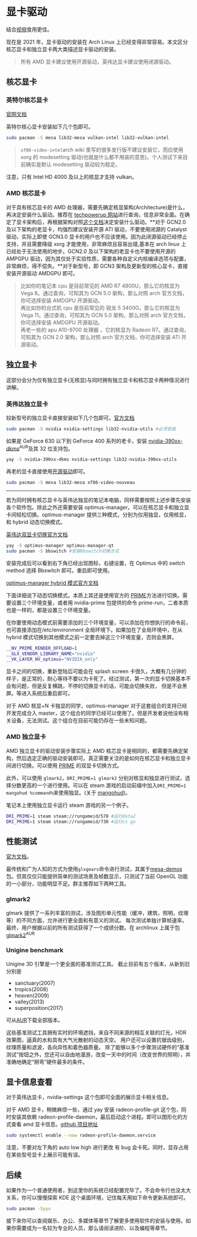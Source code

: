 # 显卡驱动

结合[视频](https://www.bilibili.com/video/BV1vK4y187Ww/)食用更佳。

现在是 2021 年，显卡驱动的安装在 Arch Linux 上已经变得非常容易。本文区分核芯显卡和独立显卡两大类描述显卡驱动的安装。

> 所有 AMD 显卡建议使用开源驱动，英伟达显卡建议使用闭源驱动。

## 核芯显卡

### 英特尔核芯显卡

[官网文档](https://wiki.archlinux.org/index.php/Intel_graphics)

英特尔核心显卡安装如下几个包即可。

```bash
sudo pacman -S mesa lib32-mesa vulkan-intel lib32-vulkan-intel
```

> `xf86-video-intel`arch wiki 里写的很多发行版不建议安装它，而应使用 xorg 的 modesetting 驱动(也就是什么都不用装的意思)。个人测试下来目前确实是默认 modesetting 驱动较为稳定。

注意，只有 Intel HD 4000 及以上的核显才支持 vulkan。

### AMD 核芯显卡

对于具有核芯显卡的 AMD 处理器，需要先确定核显架构(Architecture)是什么，再决定安装什么驱动。推荐在 [techpowerup 网站](https://www.techpowerup.com/)进行查询，信息非常全面。在确定了显卡架构后，再根据架构对照[这个文档](https://wiki.archlinux.org/index.php/Xorg#AMD)决定安装什么驱动。**对于 GCN2.0 及以下架构的老显卡，均强烈建议安装开源 ATI 驱动，不要使用闭源的 Catalyst 驱动，实际上即使 GCN3.0 显卡的用户也不应该使用。因为此闭源驱动已经停止支持，并且需要降级 xorg 才能使用，非常麻烦且容易出错,基本在 arch linux 上已经处于无法使用的地步。GCN2.0 及以下架构的老显卡也不要使用开源的 AMPGPU 驱动，因为其仅处于实验性质，需要各种自定义内核编译选项与配置，非常麻烦，得不偿失。**对于新型号，即 GCN3 架构及更新型的核心显卡，直接安装开源驱动 AMDGPU 即可。

> 比如你的笔记本 cpu 是目前常见的 AMD R7 4800U，那么它的核显为 Vega 8。通过查询，可知其为 GCN 5.0 架构，那么对照 arch 官方文档，你可选择安装 AMDGPU 开源驱动。  
> 再比如你的台式机 cpu 是目前常见的 锐龙 5 3400G，那么它的核显为 Vega 11。通过查询，可知其为 GCN 5.0 架构，那么对照 arch 官方文档，你可选择安装 AMDGPU 开源驱动。  
> 再老一些的 apu A10-9700 处理器 ，它的核显为 Radeon R7。通过查询，可知其为 GCN 2.0 架构，那么对照 arch 官方文档，你可选择安装 ATI 开源驱动。

## 独立显卡

这部分会分为仅有独立显卡(无核显)与同时拥有独立显卡和核芯显卡两种情况进行讲解。

### 英伟达独立显卡

较新型号的独立显卡直接安装如下几个包即可。[官方文档](https://wiki.archlinux.org/index.php/NVIDIA)

```bash
sudo pacman -S nvidia nvidia-settings lib32-nvidia-utils #必须安装
```

如果是 GeForce 630 以下到 GeForce 400 系列的老卡，安装 [nvidia-390xx-dkms](https://aur.archlinux.org/packages/nvidia-390xx-dkms/)<sup>AUR</sup>及其 32 位支持包。

```bash
yay -S nvidia-390xx-dkms nvidia-settings lib32-nvidia-390xx-utils
```

再老的显卡直接使用[开源驱动](https://wiki.archlinux.org/index.php/Nouveau)即可。

```bash
sudo pacman -S mesa lib32-mesa xf86-video-nouveau
```

---

若为同时拥有核芯显卡与英伟达独显的笔记本电脑，同样需要按照上述步骤先安装各个软件包。除此之外还需要安装 optimus-manager。可以在核芯显卡和独立显卡间轻松切换。optimus-manager 提供三种模式，分别为仅用独显，仅用核显，和 hybrid 动态切换模式。

[英伟达双显卡切换官方文档](https://wiki.archlinux.org/index.php/NVIDIA_Optimus)

```bash
yay -S optimus-manager optimus-manager-qt
sudo pacman -S bbswitch #安装bbswitch切换方式
```

安装完成后可以看到右下角已经出现图标，右键设置，在 Optimus 中的 switch method 选择 Bbswitch 即可。重启即可使用。

[optimus-manager hybrid 模式官方文档](https://github.com/Askannz/optimus-manager/wiki/Nvidia-GPU-offloading-for-%22hybrid%22-mode)

下面详细说下动态切换模式。本质上其还是使用官方的 [PRIME](https://wiki.archlinux.org/index.php/PRIME#PRIME_render_offload)方法进行切换。需要设置三个环境变量，或者用 nvidia-prime 包提供的命令 prime-run，二者本质也是一样的，都是设置三个环境变量。

在你要使用动态模式前需要添加的三个环境变量，可以添加在你想执行的命令前，也可直接添加在/etc/environment 全局环境下。如果加在了全局环境中，在从 hybrid 模式切换到其他模式之前一定要去掉这三个环境变量，否则会黑屏。

```bash
__NV_PRIME_RENDER_OFFLOAD=1
__GLX_VENDOR_LIBRARY_NAME="nvidia"
__VK_LAYER_NV_optimus="NVIDIA_only"
```

显卡之间的切换，重新登陆后可能会在 splash screen 卡很久，大概有几分钟的样子，是正常的，耐心等待不要以为卡死了。经过测试，第一次的显卡切换基本不会有问题，但是反复横跳，不停的切换显卡的话，可能会切换失败， 但是不会黑屏。等进入系统后重启即可。

对于 AMD 核显+N 卡独显的同学，optimus-manager 对于这套组合的支持已经开发完成合入 master，这个组合的同学已经可以使用了。但是开发者说他没有相关设备，无法测试。这个组合在目前可能仍存在一些未知问题。

### AMD 独立显卡

AMD 独立显卡的驱动安装步骤实际上 AMD 核芯显卡是相同的，都需要先确定架构，然后选定正确的驱动安装即可。真正需要关注的是如何在核芯显卡和独立显卡间进行切换。可以使用 [PRIME](https://wiki.archlinux.org/index.php/PRIME) 的双显卡切换方式。

此外，可以使用 `glmark2`，`DRI_PRIME=1 glmark2` 分别对核显和独显进行测试，选择分数更高的一个进行使用。可以在 steam 游戏的启动前缀中加入`DRI_PRIME=1 mangohud %command%`来使用独显。(关于 [mangohud](/play/software?id=性能监控))。

笔记本上使用独立显卡运行 steam 游戏的另一个例子。

```bash
DRI_PRIME=1 steam steam://rungameid/570 #运行dota2
DRI_PRIME=1 steam steam://rungameid/730 #运行cs go
```

## 性能测试

[官方文档](https://wiki.archlinux.org/index.php/benchmarking)。

最传统和广为人知的方式为使用`glxgears`命令进行测试，其属于[mesa-demos](https://www.archlinux.org/packages/extra/x86_64/mesa-demos/)包。但其仅仅只能提供简单的测试场景及帧数显示，只测试了当前 OpenGL 功能的一小部分，功能明显不足。群主推荐如下两种工具。

### glmark2

glmark 提供了一系列丰富的测试，涉及图形单元性能（缓冲，建筑，照明，纹理等）的不同方面，允许进行更全面和有意义的测试。 每次测试单独计算帧速率。 最终，用户根据以前的所有测试获得了一个成绩分数。在 archlinux 上属于包[glmark2](https://aur.archlinux.org/packages/glmark2/)<sup>AUR</sup>

### Unigine benchmark

Unigine 3D 引擎是一个更全面的基准测试工具。 截止目前有五个版本，从新到旧分别是

- sanctuary(2007)
- tropics(2008)
- heaven(2009)
- valley(2013)
- superposition(2017)

可从[AUR](https://aur.archlinux.org/packages/?O=0&K=Unigine)下载全部版本。

这些基准测试工具拥有实时的环境遮挡，来自不同来源的相互关联的灯光，HDR 效果图，逼真的水和具有大气光散射的动态天空。 用户还可以设置抗锯齿级别，纹理质量和滤波，各向异性和着色器质量。 除了能够以多个步骤测试硬件的“基准测试”按钮之外，您还可以自由地漫游，改变一天中的时间（改变世界的照明），并准确地确定“掰弯”硬件最多的条件。

## 显卡信息查看

对于英伟达显卡，nvidia-settings 这个包即可全面的展示显卡相关信息。

对于 AMD 显卡，稍微麻烦一些，通过 yay 安装 radeon-profile-git 这个包，同时安装其依赖 radeon-profile-daemon，最后启动这个进程。即可以图形化的方式查看 amd 显卡信息。[github 项目地址](https://github.com/marazmista/radeon-profile)

```bash
sudo systemctl enable --now radeon-profile-daemon.service
```

注意，不要对左下角的 auto low high 进行更改 有 bug 会卡死。同时，显存占用在某些型号显卡上展示可能有误。

## 后续

如果作为一个普通使用者，到这里你的系统已经配置完毕了。不会命令行也没太大关系，你可以慢慢探索 KDE 这个桌面环境，记住每天用如下命令更新系统即可。

```bash
sudo pacman -Syyu
```

接下来你可以查阅娱乐、办公、多媒体等章节了解更多使用软件的安装与使用。如果你需要成为一名较为专业的人员，那么请阅读进阶、以及编程等章节。
